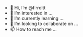 - 👋 Hi, I’m @firrditt
- 👀 I’m interested in ...
- 🌱 I’m currently learning ...
- 💞️ I’m looking to collaborate on ...
- 📫 How to reach me ...

<!---
firrditt/firrditt is a ✨ special ✨ repository because its `README.md` (this file) appears on your GitHub profile.
You can click the Preview link to take a look at your changes.
--->
